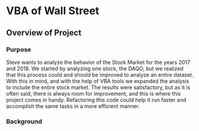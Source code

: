 # VBA of Wall Street

## Overview of Project
### Purpose
Steve wants to analyze the behavior of the Stock Market for the years 2017 and 2018. We started by analyzing one stock, the DAQO, but we realized that this process could and should be improved to analyze an entire dataset. 
With this in mind, and with the help of VBA tools we expanded the analysis to include the entire stock market. 
The results were satisfactory, but as it is often said, there is always room for improvement, and this is where this project comes in handy. Refactoring this code could help it run faster and accomplish the same tasks in a more efficient manner. 

### Background
